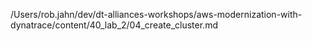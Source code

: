 /Users/rob.jahn/dev/dt-alliances-workshops/aws-modernization-with-dynatrace/content/40_lab_2/04_create_cluster.md